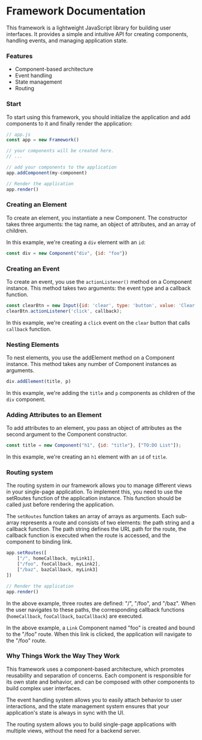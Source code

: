 # Framework Documentation

This framework is a lightweight JavaScript library for building user interfaces. It provides a simple and intuitive API for creating components, handling events, and managing application state.

### Features
 - Component-based architecture
 - Event handling
 - State management
 - Routing

### Start 

To start using this framework, you should initialize the application and add components to it and finally render the application:
```js
// app.js
const app = new Framework()

// your components will be created here.
// ...

// add your components to the application
app.addComponent(my-component)

// Render the application
app.render()
```

### Creating an Element
To create an element, you instantiate a new Component. The constructor takes three arguments: the tag name, an object of attributes, and an array of children.

In this example, we're creating a `div` element with an `id`:
```js
const div = new Component("div", {id: "foo"})
```

### Creating an Event
To create an event, you use the `actionListener()` method on a Component instance. This method takes two arguments: the event type and a callback function.

```js
const clearBtn = new Input({id: 'clear', type: 'button', value: 'Clear'});
clearBtn.actionListener('click', callback);
```

In this example, we're creating a `click` event on the `clear` button that calls `callback` function.

### Nesting Elements
To nest elements, you use the addElement method on a Component instance. This method takes any number of Component instances as arguments.

```js
div.addElement(title, p)
```

In this example, we're adding the `title` and `p` components as children of the `div` component.


### Adding Attributes to an Element
To add attributes to an element, you pass an object of attributes as the second argument to the Component constructor.

```js
const title = new Component("h1", {id: "title"}, ["TO:DO List"]);
```

In this example, we're creating an `h1` element with an `id` of `title`.

### Routing system

The routing system in our framework allows you to manage different views in your single-page application. To implement this, you need to use the setRoutes function of the application instance. This function should be called just before rendering the application.

The `setRoutes` function takes an array of arrays as arguments. Each sub-array represents a route and consists of two elements: the path string and a callback function. The path string defines the URL path for the route, the callback function is executed when the route is accessed, and the component to binding link.


```js
app.setRoutes([
    ["/", homeCallback, myLink1],
    ["/foo", fooCallback, myLink2],
    ["/baz", bazCallback, myLink3]
])

// Render the application
app.render()
```
In the above example, three routes are defined: "/", "/foo", and "/baz". When the user navigates to these paths, the corresponding callback functions (`homeCallback`, `fooCallback`, `bazCallback`) are executed.

In the above example, a `Link` Component named "foo" is created and bound to the "/foo" route. When this link is clicked, the application will navigate to the "/foo" route.

### Why Things Work the Way They Work
This framework uses a component-based architecture, which promotes reusability and separation of concerns. Each component is responsible for its own state and behavior, and can be composed with other components to build complex user interfaces.

The event handling system allows you to easily attach behavior to user interactions, and the state management system ensures that your application's state is always in sync with the UI.

The routing system allows you to build single-page applications with multiple views, without the need for a backend server.